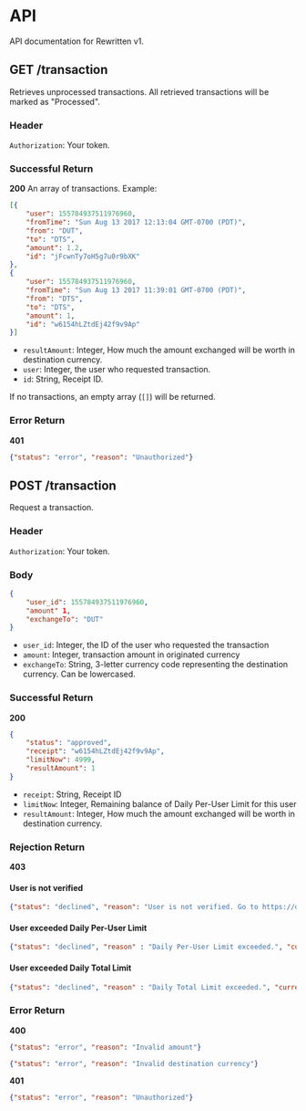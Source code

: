 # API
API documentation for Rewritten v1.

## GET /transaction
Retrieves unprocessed transactions. All retrieved transactions will be marked as "Processed".

### Header
`Authorization`: Your token.

### Successful Return
**200** An array of transactions. Example:

```json
[{
    "user": 155784937511976960,
    "fromTime": "Sun Aug 13 2017 12:13:04 GMT-0700 (PDT)",
    "from": "DUT",
    "to": "DTS",
    "amount": 1.2,
    "id": "jFcwnTy7oH5g7u0r9bXK"
},
{
    "user": 155784937511976960,
    "fromTime": "Sun Aug 13 2017 11:39:01 GMT-0700 (PDT)",
    "from": "DTS",
    "to": "DTS",
    "amount": 1,
    "id": "w6154hLZtdEj42f9v9Ap"
}]
```
* `resultAmount`: Integer, How much the amount exchanged will be worth in destination currency.
* `user`: Integer, the user who requested transaction.
* `id`: String, Receipt ID.

If no transactions, an empty array (`[]`) will be returned.

### Error Return
**401**

```json
{"status": "error", "reason": "Unauthorized"}
```

## POST /transaction
Request a transaction.

### Header
`Authorization`: Your token.

### Body
```json
{
    "user_id": 155784937511976960,
    "amount" 1,
    "exchangeTo": "DUT"
}
```

* `user_id`: Integer, the ID of the user who requested the transaction
* `amount`: Integer, transaction amount in originated currency
* `exchangeTo`: String, 3-letter currency code representing the destination currency. Can be lowercased.

### Successful Return

**200**

```json
{
    "status": "approved",
    "receipt": "w6154hLZtdEj42f9v9Ap",
    "limitNow": 4999,
    "resultAmount": 1
}
```

* `receipt`: String, Receipt ID
* `limitNow`: Integer, Remaining balance of Daily Per-User Limit for this user
* `resultAmount`: Integer, How much the amount exchanged will be worth in destination currency.

### Rejection Return

**403**

#### User is not verified
```json
{"status": "declined", "reason": "User is not verified. Go to https://discoin.disnodeteam.com/verify"}
```

#### User exceeded Daily Per-User Limit
```json
{"status": "declined", "reason" : "Daily Per-User Limit exceeded.", "currency": "DUT", "limit": 2500, "limitNow": 0}
```

#### User exceeded Daily Total Limit
```json
{"status": "declined", "reason" : "Daily Total Limit exceeded.", "currency": "DUT", "limit": 100000}
```

### Error Return

**400**
```json
{"status": "error", "reason": "Invalid amount"}
```
```json
{"status": "error", "reason": "Invalid destination currency"}
```

**401**
```json
{"status": "error", "reason": "Unauthorized"}
```
